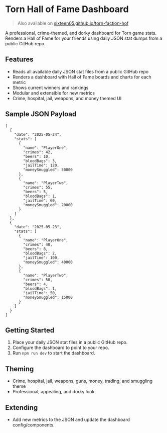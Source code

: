 # Torn Hall of Fame Dashboard

 > Also available on [sixteen05.github.io/torn-faction-hof](https://sixteen05.github.io/torn-faction-hof/)

A professional, crime-themed, and dorky dashboard for Torn game stats. Renders a Hall of Fame for your friends using daily JSON stat dumps from a public GitHub repo.

## Features
- Reads all available daily JSON stat files from a public GitHub repo
- Renders a dashboard with Hall of Fame boards and charts for each metric
- Shows current winners and rankings
- Modular and extensible for new metrics
- Crime, hospital, jail, weapons, and money themed UI

## Sample JSON Payload
```
[
  {
    "date": "2025-05-24",
    "stats": [
      {
        "name": "PlayerOne",
        "crimes": 42,
        "beers": 10,
        "bloodBags": 3,
        "jailTime": 120,
        "moneySmuggled": 50000
      },
      {
        "name": "PlayerTwo",
        "crimes": 55,
        "beers": 5,
        "bloodBags": 1,
        "jailTime": 60,
        "moneySmuggled": 20000
      }
    ]
  },
  {
    "date": "2025-05-23",
    "stats": [
      {
        "name": "PlayerOne",
        "crimes": 40,
        "beers": 8,
        "bloodBags": 2,
        "jailTime": 100,
        "moneySmuggled": 40000
      },
      {
        "name": "PlayerTwo",
        "crimes": 50,
        "beers": 4,
        "bloodBags": 1,
        "jailTime": 50,
        "moneySmuggled": 15000
      }
    ]
  }
]
```

## Getting Started
1. Place your daily JSON stat files in a public GitHub repo.
2. Configure the dashboard to point to your repo.
3. Run `npm run dev` to start the dashboard.

## Theming
- Crime, hospital, jail, weapons, guns, money, trading, and smuggling theme
- Professional, appealing, and dorky look

## Extending
- Add new metrics to the JSON and update the dashboard config/components.
